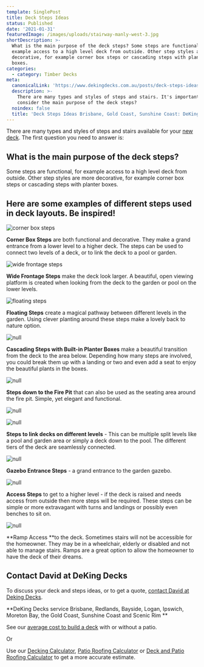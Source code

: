 ```yaml
---
template: SinglePost
title: Deck Steps Ideas
status: Published
date: '2021-01-31'
featuredImage: /images/uploads/stairway-manly-west-3.jpg
shortDescription: >-
  What is the main purpose of the deck steps? Some steps are functional, for
  example access to a high level deck from outside. Other step styles are more
  decorative, for example corner box steps or cascading steps with planter
  boxes.
categories:
  - category: Timber Decks
meta:
  canonicalLink: 'https://www.dekingdecks.com.au/posts/deck-steps-ideas/'
  description: >-
    There are many types and styles of steps and stairs. It's important to
    consider the main purpose of the deck steps?
  noindex: false
  title: 'Deck Steps Ideas Brisbane, Gold Coast, Sunshine Coast: DeKing'
---
```

There are many types and styles of steps and stairs available for your [new deck](https://www.dekingdecks.com.au/posts/deck-steps-ideas/).  The first question you need to answer is:

## **What is the main purpose of the deck steps?**

Some steps are functional, for example access to a high level deck from outside.  Other step styles are more decorative, for example corner box steps or cascading steps with planter boxes.

## Here are some examples of different steps used in deck layouts.  Be inspired!

![corner box steps](/images/uploads/deck-cnr-box-steps.png)

**Corner Box Steps** are both functional and decorative.  They make a grand entrance from a lower level to a higher deck. The steps can be used to connect two levels of a deck, or to link the deck to a pool or garden.

![wide frontage steps](/images/uploads/deck-wide-frontage-steps.png)

**Wide Frontage Steps** make the deck look larger.  A beautiful, open viewing platform is created when looking from the deck to the garden or pool on the lower levels.

![floating steps](/images/uploads/deck-floating-steps.jpg)

**Floating Steps** create a magical pathway between different levels in the garden.  Using clever planting around these steps make a lovely back to nature option.

![null](/images/uploads/deck-steps-and-planter-boxes.png)

**Cascading Steps with Built-in Planter Boxes** make a beautiful transition from the deck to the area below.  Depending how many steps are involved, you could break them up with a landing or two and even add a  seat to enjoy the beautiful plants in the boxes.

![null](/images/uploads/deck-fire-pit-ideas1.jpg)

**Steps down to the Fire Pit** that can also be used as the seating area around the fire pit.  Simple, yet elegant and functional.

![null](/images/uploads/3.jpg)

![null](/images/uploads/dsc_0174.jpg)

**Steps to link decks on different levels** - This can be multiple split levels like a pool and garden area or simply a deck down to the pool.  The different tiers of the deck are seamlessly connected.

![null](/images/uploads/deking-gazebo.jpg)

**Gazebo Entrance Steps** - a grand entrance to the garden gazebo.

![null](/images/uploads/fullsizeoutput_1d14.jpg)

**Access Steps** to get to a higher level - if the deck is raised and needs access from outside then more steps will be required.  These steps can be simple or more extravagant with turns and landings or possibly even benches to sit on.

![null](/images/uploads/deck-ramp.png)

**Ramp Access **to the deck.  Sometimes stairs will not be accessible for the homeowner.   They may be in a wheelchair, elderly or disabled and not able to manage stairs.  Ramps are a great option to allow the homeowner to have the deck of their dreams.

## Contact David at DeKing Decks

To discuss your deck and steps ideas, or to get a quote, [contact David at Deking Decks](https://www.dekingdecks.com.au/contact/).

**DeKing Decks service Brisbane, Redlands, Bayside, Logan, Ipswich, Moreton Bay, the Gold Coast, Sunshine Coast and Scenic Rim
**

See our [average cost to build a deck](https://www.dekingdecks.com.au/posts/patio-installation-cost-timber-patio-and-roofing/) with or without a patio.

Or

Use our [Decking Calculator](https://www.dekingdecks.com.au/quote-calculator/), [Patio Roofing Calculator](https://www.dekingdecks.com.au/quote-calculator/) or [Deck and Patio Roofing Calculator](https://www.dekingdecks.com.au/quote-calculator/) to get a more accurate estimate.
